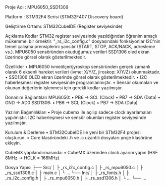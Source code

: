 Proje Adı : MPU6050_SSD1306

Platform : STM32F4 Serisi (STM32F407 Discovery board)

Geliştirme Ortamı: STM32CubeIDE (Register seviyesinde)

Açıklama
Kodlar STM32 register seviyesinde yazıldığından öğrenim amaçlı mükemmel bir örnektir. "_rs_i2c_config.c" dosyasındaki fonksiyonlar I2C'nin temel çalışma prensiplerini yansıtır (START, STOP, ACK/NACK, adresleme vs.).
MPU6050 sensöründen okuduğumuz verileri SSD1306 oled ekran üzerinde görsel olarak gösterilmektedir.

Özellikler
• MPU6050 ivmeölçer/jyroskop sensöründen gerçek zamanlı olarak 6 eksenli hareket verileri (ivme: X/Y/Z, jiroskop: X/Y/Z) okunmaktadır.
• SSD1306 OLED ekran üzerinde görsel olarak gösterilmektedir.
• I2C haberleşmesi register seviyesinde programlanmıştır.
• Sensör okumaları ve okunan değerlerin işlenmesi için gerekli kodlar yazılmıştır.

Donanım Bağlantıları
MPU6050:
• PB6 → SCL (Clock) 
• PB7 → SDA (Data)
• GND → AD0
SSD1306:
• PB6 → SCL (Clock) 
• PB7 → SDA (Data)

Yazılım Bağımlılıkları
• Proje cubemx ile açılıp sadece clock ayarlamaları yapılmıştır. I2C haberleşmesi ve sensör okumları register seviyesinde yazılmıştır.

Kurulum & Derleme
• STM32CubeIDE ile yeni bir STM32F4 projesi oluşturun.
• Core klasöründeki .h ve .c uzantılı dosyaları proje klasörüne ekleyin.

CubeMX yapılandırmasında:
• CubeMX üzerinden clock ayarını yapın (HSE 8MHz -> HCLK = 168MHz)

Dosya Yapısı
├── Src/
│ ├ _rs_i2c_config.c
│ ├ _rs_mpu6050.c
│ ├ _rs_ssd1306.c
│ ├ main.c
│ └ ...
└── Inc/
│ ├ _rs_fonts.h
│ ├ _rs_i2c_config.h
│ ├ _rs_mpu6050.h
│ ├ _rs_ssd1306.h
│ └ ...
└── ...
